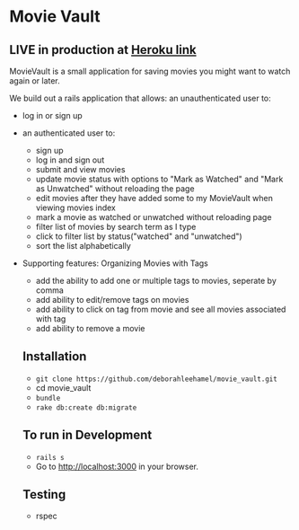 # Movie Vault

## LIVE in production at [Heroku link](https://glacial-retreat-21796.herokuapp.com/)

MovieVault is a small application for saving movies you might want to watch again or later.

We build out a rails application that allows:
an unauthenticated user to:
* log in or sign up

* an authenticated user to:
  * sign up
  * log in and sign out
  * submit and view movies
  * update movie status with options to "Mark as Watched" and "Mark as Unwatched" without reloading the page
  * edit movies after they have added some to my MovieVault when viewing movies index
  * mark a movie as watched or unwatched without reloading page
  * filter list of movies by search term as I type
  * click to filter list by status("watched" and "unwatched")
  * sort the list alphabetically

* Supporting features:
  Organizing Movies with Tags 
   * add the ability to add one or multiple tags to movies, seperate by comma
   * add ability to edit/remove tags on movies
   * add ability to click on tag from movie and see all movies associated with tag
   * add ability to remove a movie 


  ## Installation
  * `git clone https://github.com/deborahleehamel/movie_vault.git`
  *  cd movie_vault
  * `bundle`
  * `rake db:create db:migrate`

  ## To run in Development
  * `rails s`
  * Go to [http://localhost:3000](http://localhost:3000) in your browser.

  ## Testing
  * rspec

